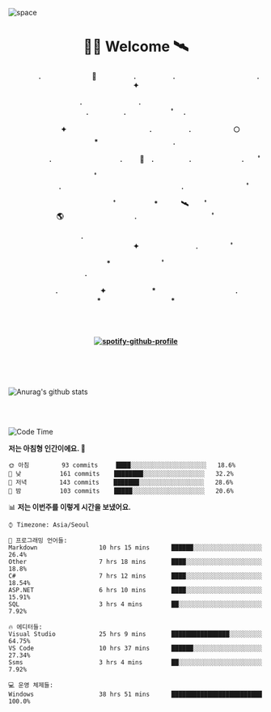 ![space](https://user-images.githubusercontent.com/93513959/153272999-db6423b1-a80f-4b72-bf4c-7be2c9d6d328.png)



<h1 align="center">👨‍🚀 Welcome  🛰︎</h1>
<h4 align='center'>
<p align="center">　　　　.　　　　　　  　🌠　　　   　. 　　　　　.　　　　　　　　　　　  . 　　　 　       ✦     </p>
<p align="center">.　　　　　　　　.　　  　　　　  　 　　　　　　　　　　　.　　　　　.　　　　   　 ﾟ             　.        </p>
<p align="center">　　　　✦　　　　　  　　　　    　. 　　　　　.　　　　　　🌕　*　　　　　　　　　　  . 　　　 　            </p>
<p align="center">　　  　         　　. 　　　　   　 　　　.     　   　🚀　.　　　　　.　　　   　　　 .             　 ﾟ   </p>
<p align="center">　　ﾟ　　　　　　　　  　　　　   　 　　　　.　　　　　　　　　　　　　　　　　.   　　　            　  　　　ﾟ</p>
<p align="center"> 　　　　　　　ﾟ　　　 　　*　　   🛰︎　 　ﾟ　　　　🌎　　　　　　　　　　.　　　　　　　   　　  ﾟ          　   </p>
<p align="center">.　　　　　　　　　　  　　　　   　 　　　　　　　　　　　　 ✦　　　　　　　　.　   　　             ﾟ　  　　   </p>
<p align="center">　　　*　　　　　　  　ﾟ　　   　 　　　　.　　　　　　　　　　　　　　　　   　　            　  　　            </p>
<p align="center">　　　.　　　　　　✦  　　　　　   *　 　　　　　　　　　　.　　　　　　　*　　　　　   　              　  　*　  </p>

<br>
<br>
  
<!--[![spotify-github-profile](https://spotify-github-profile.vercel.app/api/view?uid=316vepr7x7ia45xvcuqyysvtmpfe&cover_image=true&theme=novatorem&bar_color=37bac3&bar_color_cover=false)](https://spotify-github-profile.vercel.app/api/view?uid=316vepr7x7ia45xvcuqyysvtmpfe&redirect=true)-->
[![spotify-github-profile](https://spotify-github-profile.vercel.app/api/view?uid=31oxb6keygqygrc6riudse47js5m&cover_image=true&theme=natemoo-re&show_offline=true&background_color=121212&bar_color=53b14f&bar_color_cover=false)](https://github.com/kittinan/spotify-github-profile)

</h4>

<br>
<br>
<br>


<!--![Top Langs](https://github-readme-stats.vercel.app/api/top-langs/?username=KYJKY&layout=compact&theme=tokyonight)-->


<p align="left">

![Anurag's github stats](https://github-readme-stats.vercel.app/api?username=KYJKY&show_icons=true&theme=tokyonight)

<!--<img src="https://github-readme-stats.vercel.app/api/top-langs?username=KYJKY&show_icons=true&locale=en&layout=compact&theme=radical" alt="KYJKY" />-->
<!--<img src="https://github-readme-stats.vercel.app/api?username=KYJKY&show_icons=true&locale=en&theme=radical" alt="KYJKY" />--> <br><br></p>

<!--START_SECTION:waka-->
![Code Time](http://img.shields.io/badge/Code%20Time-1%2C088%20hrs%2056%20mins-blue)

**저는 아침형 인간이에요. 🐤** 

```text
🌞 아침         93 commits     ████░░░░░░░░░░░░░░░░░░░░░   18.6% 
🌆 낮　         161 commits    ████████░░░░░░░░░░░░░░░░░   32.2% 
🌃 저녁         143 commits    ███████░░░░░░░░░░░░░░░░░░   28.6% 
🌙 밤　         103 commits    █████░░░░░░░░░░░░░░░░░░░░   20.6%

```


📊 **저는 이번주를 이렇게 시간을 보냈어요.** 

```text
⌚︎ Timezone: Asia/Seoul

💬 프로그래밍 언어들: 
Markdown                 10 hrs 15 mins      ██████░░░░░░░░░░░░░░░░░░░   26.4% 
Other                    7 hrs 18 mins       ████░░░░░░░░░░░░░░░░░░░░░   18.8% 
C#                       7 hrs 12 mins       ████░░░░░░░░░░░░░░░░░░░░░   18.54% 
ASP.NET                  6 hrs 10 mins       ████░░░░░░░░░░░░░░░░░░░░░   15.91% 
SQL                      3 hrs 4 mins        ██░░░░░░░░░░░░░░░░░░░░░░░   7.92%

🔥 에디터들: 
Visual Studio            25 hrs 9 mins       ████████████████░░░░░░░░░   64.75% 
VS Code                  10 hrs 37 mins      ██████░░░░░░░░░░░░░░░░░░░   27.34% 
Ssms                     3 hrs 4 mins        ██░░░░░░░░░░░░░░░░░░░░░░░   7.92%

💻 운영 체제들: 
Windows                  38 hrs 51 mins      █████████████████████████   100.0%

```


<!--END_SECTION:waka-->
